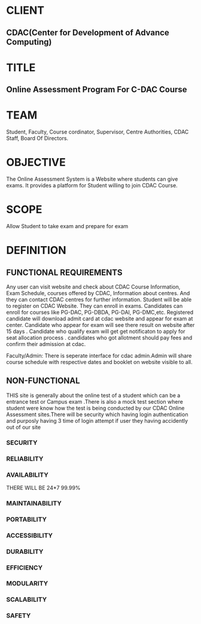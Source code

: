 # CLIENT 
## CDAC(Center for Development of Advance Computing)

# TITLE 
## Online Assessment Program For C-DAC Course

# TEAM

Student, Faculty, Course cordinator, Supervisor, Centre Authorities, CDAC Staff, Board Of Directors.


# OBJECTIVE
The Online Assessment System is a Website where students can give exams. It provides a platform for Student willing to join CDAC Course.

# SCOPE
Allow Student to take exam and prepare for exam

# DEFINITION

## FUNCTIONAL REQUIREMENTS
Any user can visit website and check about CDAC Course Information, Exam Schedule, courses offered by CDAC, Information about centres.
And they can contact CDAC centres for further information. 
Student will be able to register on CDAC Website. They can enroll in exams. Candidates can enroll for courses like PG-DAC, PG-DBDA, PG-DAI, PG-DMC,etc.
Registered candidate will download admit card at cdac website and appear for exam at center.
Candidate who appear for exam will see there result on website after 15 days .
Candidate who qualify  exam will get get notificaton to apply for seat allocation process .
candidates who got allotment should pay fees and confirm their admission at cdac.

Faculty/Admin:
There is seperate interface for cdac admin.Admin will share course schedule with respective dates and booklet on website visible to all.

## NON-FUNCTIONAL
THIS site is generally about the online test of a student which can be a entrance test or Campus exam .There is also a mock test section where student were know how the test is being conducted by our CDAC Online Assessment sites.There will be security which having login authentication and purposly having 3 time of login attempt if user they having accidently out of our site 

### SECURITY
### RELIABILITY

### AVAILABILITY
THERE WILL BE 24*7 99.99%

### MAINTAINABILITY

### PORTABILITY

### ACCESSIBILITY

### DURABILITY

### EFFICIENCY

### MODULARITY

### SCALABILITY

### SAFETY
